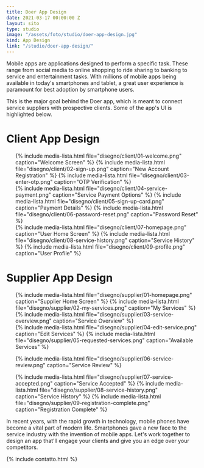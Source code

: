 ```yaml
---
title: Doer App Design
date: 2021-03-17 00:00:00 Z
layout: sito
type: studio
image: "/assets/foto/studio/doer-app-design.jpg"
kind: App Design
link: "/studio/doer-app-design/"
---
```

Mobile apps are applications designed to perform a specific task. These range from social media to online shopping to ride sharing to banking to service and entertainment tasks. With millions of mobile apps being available in today's smartphones and tablet, a great user experience is paramount for best adoption by smartphone users.

This is the major goal behind the Doer app, which is meant to connect service suppliers with prospective clients. Some of the app's UI is highlighted below.

# Client App Design
<div class="media logos">
<ul>
{% include media-lista.html file="disegno/client/01-welcome.png" caption="Welcome Screen" %}
{% include media-lista.html file="disegno/client/02-sign-up.png" caption="New Account Registration" %}
{% include media-lista.html file="disegno/client/03-enter-otp.png" caption="OTP Verification" %}
<div class="break"></div>
{% include media-lista.html file="disegno/client/04-service-payment.png" caption="Service Payment Options" %}
{% include media-lista.html file="disegno/client/05-sign-up-card.png" caption="Payment Details" %}
{% include media-lista.html file="disegno/client/06-password-reset.png" caption="Password Reset" %}
<div class="break"></div>
{% include media-lista.html file="disegno/client/07-homepage.png" caption="User Home Screen" %}
{% include media-lista.html file="disegno/client/08-service-history.png" caption="Service History" %}
{% include media-lista.html file="disegno/client/09-profile.png" caption="User Profile" %}
<div class="break"></div>
</ul>
</div>

# Supplier App Design
<div class="media logos">
<ul>
{% include media-lista.html file="disegno/supplier/01-homepage.png" caption="Supplier Home Screen" %}
{% include media-lista.html file="disegno/supplier/02-my-services.png" caption="My Services" %}
{% include media-lista.html file="disegno/supplier/03-service-overview.png" caption="Service Overview" %}
<div class="break"></div>
{% include media-lista.html file="disegno/supplier/04-edit-service.png" caption="Edit Services" %}
{% include media-lista.html file="disegno/supplier/05-requested-services.png" caption="Available Services" %}


{% include media-lista.html file="disegno/supplier/06-service-review.png" caption="Service Review" %}

<div class="break"></div>
{% include media-lista.html file="disegno/supplier/07-service-accepted.png" caption="Service Accepted" %}
{% include media-lista.html file="disegno/supplier/08-service-history.png" caption="Service History" %}
{% include media-lista.html file="disegno/supplier/09-registration-complete.png" caption="Registration Complete" %}
<div class="break"></div>
</ul>
</div>

In recent years, with the rapid growth in technology, mobile phones have become a vital part of modern life. Smartphones gave a new face to the service industry with the invention of mobile apps. Let's work together to design an app that'll engage your clients and give you an edge over your competitors.

{% include contatto.html %}